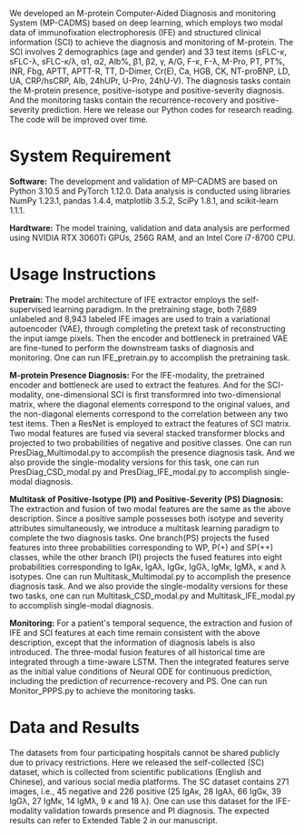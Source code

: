 We developed an M-protein Computer-Aided Diagnosis and monitoring System (MP-CADMS) based on deep learning, which employs two modal data of immunofixation electrophoresis (IFE) and structured clinical information (SCI) to achieve the diagnosis and monitoring of M-protein. The SCI involves 2 demographics (age and gender) and 33 test items (sFLC-κ, sFLC-λ, sFLC-κ/λ, α1, α2, Alb%, β1, β2, γ, A/G, F-κ, F-λ, M-Pro, PT, PT%, INR, Fbg, APTT, APTT-R, TT, D-Dimer, Cr(E), Ca, HGB, CK, NT-proBNP, LD, UA, CRP/hsCRP, Alb, 24hUPr, U-Pro, 24hU-V). The diagnosis tasks contain the M-protein presence, positive-isotype and positive-severity diagnosis. And the monitoring tasks contain the recurrence-recovery and positive-severity prediction.
Here we release our Python codes for research reading. The code will be improved over time. 

System Requirement
=======
**Software:** The development and validation of MP-CADMS are based on Python 3.10.5 and PyTorch 1.12.0. Data analysis is conducted using libraries NumPy 1.23.1, pandas 1.4.4, matplotlib 3.5.2, SciPy 1.8.1, and scikit-learn 1.1.1.

**Hardtware:** The model training, validation and data analysis are performed using NVIDIA RTX 3060Ti GPUs, 256G RAM, and an Intel Core i7-8700 CPU.

Usage Instructions
=======
**Pretrain:** The model architecture of IFE extractor employs the self-supervised learning paradigm. In the pretraining stage, both 7,689 unlabeled and 8,943 labeled IFE images are used to train a variational autoencoder (VAE), through completing the pretext task of reconstructing the input iamge pixels. Then the encoder and bottleneck in pretrained VAE are fine-tuned to perform the downstream tasks of diagnosis and monitoring. One can run IFE_pretrain.py to accomplish the pretraining task.

**M-protein Presence Diagnosis:** For the IFE-modality, the pretrained encoder and bottleneck are used to extract the features. And for the SCI-modality, one-dimensional SCI is first transformred into two-dimensional matrix, where the diagonal elements correspond to the original values, and the non-diagonal elements correspond to the correlation between any two test items. Then a ResNet is employed to extract the features of SCI matrix. Two modal features are fused via several stacked transformer blocks and projected to two probabilities of negative and positive classes. One can run PresDiag_Multimodal.py to accomplish the presence diagnosis task. And we also provide the single-modality versions for this task, one can run PresDiag_CSD_modal.py and PresDiag_IFE_modal.py to accomplish single-modal diagnosis.

**Multitask of Positive-Isotype (PI) and Positive-Severity (PS) Diagnosis:** The extraction and fusion of two modal features are the same as the above description. Since a positive sample possesses both isotype and severity attributes simultaneously, we introduce a multitask learning paradigm to complete the two diagnosis tasks. One branch(PS) projects the fused features into three probabilities corresponding to WP, P(+) and SP(++) classes, while the other branch (PI) projects the fused features into eight probabilities corresponding to IgAκ, IgAλ, IgGκ, IgGλ, IgMκ, IgMλ, κ and λ isotypes. One can run Multitask_Multimodal.py to accomplish the presence diagnosis task. And we also provide the single-modality versions for these two tasks, one can run Multitask_CSD_modal.py and Multitask_IFE_modal.py to accomplish single-modal diagnosis.

**Monitoring:** For a patient's temporal sequence, the extraction and fusion of IFE and SCI features at each time remain consistent with the above description, except that the information of diagnosis labels is also introduced. The three-modal fusion features of all historical time are integrated through a time-aware LSTM. Then the integrated features serve as the initial value conditions of Neural ODE for continuous prediction, including the prediction of recurrence-recovery and PS. One can run Monitor_PPPS.py to achieve the monitoring tasks.

Data and Results
=======
The datasets from four participating hospitals cannot be shared publicly due to privacy restrictions. Here we released the self-collected (SC) dataset, which is collected from scientific publications (English and Chinese), and various social media platforms. The SC dataset contains 271 images, i.e., 45 negative and 226 positive (25 IgAκ, 28 IgAλ, 66 IgGκ, 39 IgGλ, 27 IgMκ, 14 IgMλ, 9 κ and 18 λ). One can use this dataset for the IFE-modality validation towards presence and PI diagnosis. The expected results can refer to Extended Table 2 in our manuscript.

